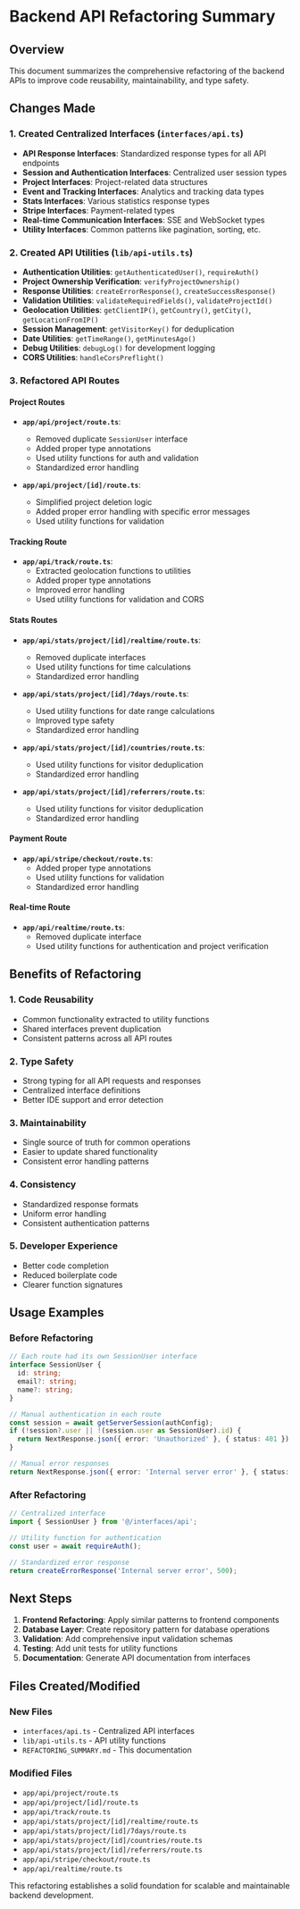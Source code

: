 # Backend API Refactoring Summary

## Overview
This document summarizes the comprehensive refactoring of the backend APIs to improve code reusability, maintainability, and type safety.

## Changes Made

### 1. Created Centralized Interfaces (`interfaces/api.ts`)
- **API Response Interfaces**: Standardized response types for all API endpoints
- **Session and Authentication Interfaces**: Centralized user session types
- **Project Interfaces**: Project-related data structures
- **Event and Tracking Interfaces**: Analytics and tracking data types
- **Stats Interfaces**: Various statistics response types
- **Stripe Interfaces**: Payment-related types
- **Real-time Communication Interfaces**: SSE and WebSocket types
- **Utility Interfaces**: Common patterns like pagination, sorting, etc.

### 2. Created API Utilities (`lib/api-utils.ts`)
- **Authentication Utilities**: `getAuthenticatedUser()`, `requireAuth()`
- **Project Ownership Verification**: `verifyProjectOwnership()`
- **Response Utilities**: `createErrorResponse()`, `createSuccessResponse()`
- **Validation Utilities**: `validateRequiredFields()`, `validateProjectId()`
- **Geolocation Utilities**: `getClientIP()`, `getCountry()`, `getCity()`, `getLocationFromIP()`
- **Session Management**: `getVisitorKey()` for deduplication
- **Date Utilities**: `getTimeRange()`, `getMinutesAgo()`
- **Debug Utilities**: `debugLog()` for development logging
- **CORS Utilities**: `handleCorsPreflight()`

### 3. Refactored API Routes

#### Project Routes
- **`app/api/project/route.ts`**: 
  - Removed duplicate `SessionUser` interface
  - Added proper type annotations
  - Used utility functions for auth and validation
  - Standardized error handling

- **`app/api/project/[id]/route.ts`**:
  - Simplified project deletion logic
  - Added proper error handling with specific error messages
  - Used utility functions for validation

#### Tracking Route
- **`app/api/track/route.ts`**:
  - Extracted geolocation functions to utilities
  - Added proper type annotations
  - Improved error handling
  - Used utility functions for validation and CORS

#### Stats Routes
- **`app/api/stats/project/[id]/realtime/route.ts`**:
  - Removed duplicate interfaces
  - Used utility functions for time calculations
  - Standardized error handling

- **`app/api/stats/project/[id]/7days/route.ts`**:
  - Used utility functions for date range calculations
  - Improved type safety
  - Standardized error handling

- **`app/api/stats/project/[id]/countries/route.ts`**:
  - Used utility functions for visitor deduplication
  - Standardized error handling

- **`app/api/stats/project/[id]/referrers/route.ts`**:
  - Used utility functions for visitor deduplication
  - Standardized error handling

#### Payment Route
- **`app/api/stripe/checkout/route.ts`**:
  - Added proper type annotations
  - Used utility functions for validation
  - Standardized error handling

#### Real-time Route
- **`app/api/realtime/route.ts`**:
  - Removed duplicate interface
  - Used utility functions for authentication and project verification

## Benefits of Refactoring

### 1. **Code Reusability**
- Common functionality extracted to utility functions
- Shared interfaces prevent duplication
- Consistent patterns across all API routes

### 2. **Type Safety**
- Strong typing for all API requests and responses
- Centralized interface definitions
- Better IDE support and error detection

### 3. **Maintainability**
- Single source of truth for common operations
- Easier to update shared functionality
- Consistent error handling patterns

### 4. **Consistency**
- Standardized response formats
- Uniform error handling
- Consistent authentication patterns

### 5. **Developer Experience**
- Better code completion
- Reduced boilerplate code
- Clearer function signatures

## Usage Examples

### Before Refactoring
```typescript
// Each route had its own SessionUser interface
interface SessionUser {
  id: string;
  email?: string;
  name?: string;
}

// Manual authentication in each route
const session = await getServerSession(authConfig);
if (!session?.user || !(session.user as SessionUser).id) {
  return NextResponse.json({ error: 'Unauthorized' }, { status: 401 });
}

// Manual error responses
return NextResponse.json({ error: 'Internal server error' }, { status: 500 });
```

### After Refactoring
```typescript
// Centralized interface
import { SessionUser } from '@/interfaces/api';

// Utility function for authentication
const user = await requireAuth();

// Standardized error response
return createErrorResponse('Internal server error', 500);
```

## Next Steps

1. **Frontend Refactoring**: Apply similar patterns to frontend components
2. **Database Layer**: Create repository pattern for database operations
3. **Validation**: Add comprehensive input validation schemas
4. **Testing**: Add unit tests for utility functions
5. **Documentation**: Generate API documentation from interfaces

## Files Created/Modified

### New Files
- `interfaces/api.ts` - Centralized API interfaces
- `lib/api-utils.ts` - API utility functions
- `REFACTORING_SUMMARY.md` - This documentation

### Modified Files
- `app/api/project/route.ts`
- `app/api/project/[id]/route.ts`
- `app/api/track/route.ts`
- `app/api/stats/project/[id]/realtime/route.ts`
- `app/api/stats/project/[id]/7days/route.ts`
- `app/api/stats/project/[id]/countries/route.ts`
- `app/api/stats/project/[id]/referrers/route.ts`
- `app/api/stripe/checkout/route.ts`
- `app/api/realtime/route.ts`

This refactoring establishes a solid foundation for scalable and maintainable backend development. 